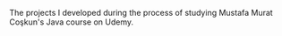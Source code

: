 The projects I developed during the process of studying Mustafa Murat Coşkun's Java course on Udemy.

